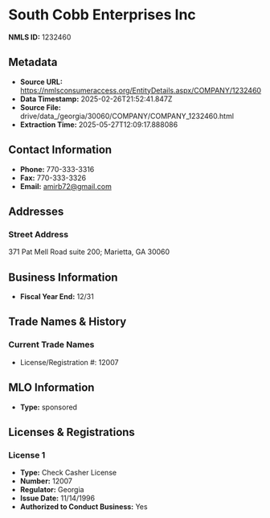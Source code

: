 # South Cobb Enterprises Inc

**NMLS ID:** 1232460

## Metadata
- **Source URL:** https://nmlsconsumeraccess.org/EntityDetails.aspx/COMPANY/1232460
- **Data Timestamp:** 2025-02-26T21:52:41.847Z
- **Source File:** drive/data_/georgia/30060/COMPANY/COMPANY_1232460.html
- **Extraction Time:** 2025-05-27T12:09:17.888086

## Contact Information
- **Phone:** 770-333-3316
- **Fax:** 770-333-3326
- **Email:** amirb72@gmail.com

## Addresses
### Street Address
371 Pat Mell Road suite 200; Marietta, GA 30060

## Business Information
- **Fiscal Year End:** 12/31

## Trade Names & History
### Current Trade Names
- License/Registration #: 12007

## MLO Information
- **Type:** sponsored

## Licenses & Registrations

### License 1
- **Type:** Check Casher License
- **Number:** 12007
- **Regulator:** Georgia
- **Issue Date:** 11/14/1996
- **Authorized to Conduct Business:** Yes
